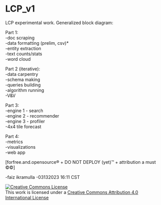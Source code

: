 # LCP_v1

LCP experimental work.  Generalized block diagram:

Part 1:  
-doc scraping  
-data formatting (prelim, csv)*  
-entity extraction  
-text counts/stats  
-word cloud  

Part 2 (iterative):  
-data carpentry  
-schema making  
-queries building  
-algorithm running  
-V&V  

Part 3:  
-engine 1 - search  
-engine 2 - recommender  
-engine 3 - profiler  
-4x4 tile forecast  

Part 4:  
-metrics  
-visualizations  
-web app  

[forfree.and.opensource® + DO NOT DEPLOY (yet)™ + attribution a must ©©]    

-faiz ikramulla
-03132023 16:11 CST 

<a rel="license" href="http://creativecommons.org/licenses/by/4.0/"><img alt="Creative Commons License" style="border-width:0" src="https://i.creativecommons.org/l/by/4.0/88x31.png" /></a><br />This work is licensed under a <a rel="license" href="http://creativecommons.org/licenses/by/4.0/">Creative Commons Attribution 4.0 International License</a><br /><br /></a>
